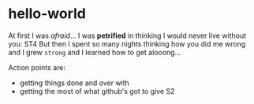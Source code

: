 # hello-world

At first I was _afraid_... I was **petrified**
in thinking I would never live without you: ST4
But then I spent so many nights thinking how you did me wrong
and I grew `strong` and I learned how to get alooong...

Action points are:
- getting things done and over with
- getting the most of what github's got to give S2
